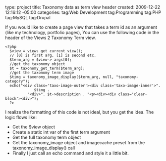 type: project
title: Taxonomy data as term view header
created: 2009-12-22 12:16:12 -05:00
categories: 
tag:Web Development
tag:Programming
tag:PHP
tag:MySQL
tag:Drupal

If you would like to create a page view that takes a term id as an argument (like my technology, portfolio pages), You can use the following code in the header of the Views 2 Taxonomy Term view.

    <?php
      $view = views_get_current_view();
      // [0] is first arg, [1] is second etc.
      $term_arg = $view-> args[0];
      //get the taxonomy object
      $t = taxonomy_get_term($term_arg);
      //get the taxonomy term image  
      $timg = taxonomy_image_display($term_arg, null, "taxonomy-category");
      echo("<div class='taxo-image-outer'><div class='taxo-image-inner'>".  
                 $timg . 
              "<div>". $t->description . "<p><div><div class='clear-block'><div>");
      ?>
 


I realize the formatting of this code is not ideal, but you get the idea.
 The logic flows like:
* Get the $view object
* Create a static int var of the first term argument
* Get the full taxonomy term object
* Get the taxonomy_image object and imagecache preset from the taxonomy_image_display() call
* Finally I just call an echo command and style it a little bit.
